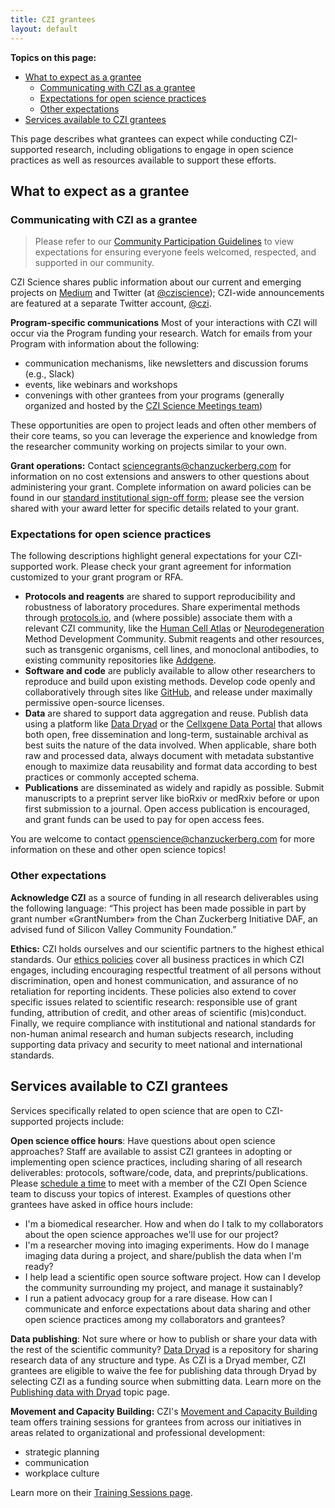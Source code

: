 ```yaml
---
title: CZI grantees
layout: default
---
```


**Topics on this page:**
- [What to expect as a grantee](#what-to-expect-as-a-grantee)
  - [Communicating with CZI as a grantee](#communicating-with-czi-as-a-grantee)
  - [Expectations for open science practices](#expectations-for-open-science-practices)
  - [Other expectations](#other-expectations)
- [Services available to CZI grantees](#services-available-to-czi-grantees)

This page describes what grantees can expect while conducting CZI-supported research,
including obligations to engage in open science practices
as well as resources available to support these efforts.

## What to expect as a grantee

### Communicating with CZI as a grantee

> Please refer to our [Community Participation Guidelines](http://czi.co/CPG-Science) 
> to view expectations for ensuring everyone feels welcomed, respected, and supported in our community.

CZI Science shares public information about our current and emerging projects on [Medium](http://medium.com/@cziscience)
and Twitter (at [@cziscience](https://twitter.com/cziscience));
CZI-wide announcements are featured at a separate Twitter account, [@czi](https://twitter.com/czi).

**Program-specific communications** Most of your interactions with CZI will occur via the Program funding your research. 
Watch for emails from your Program with information about the following:

- communication mechanisms, like newsletters and discussion forums (e.g., Slack)
- events, like webinars and workshops
- convenings with other grantees from your programs (generally organized and hosted by the [CZI Science Meetings team](https://chanzuckerberg.com/science/meetings/))

These opportunities are open to project leads and often other members of their core teams,
so you can leverage the experience and knowledge from the researcher community working on projects similar to your own.

**Grant operations:** Contact [sciencegrants@chanzuckerberg.com](sciencegrants@chanzuckerberg.com)
for information on no cost extensions and answers to other questions about administering your grant. 
Complete information on award policies can be found in our [standard institutional sign-off form](https://apply.chanzuckerberg.com/protected/resource/eyJoZnJlIjogOTQ1OTM2NzAsICJ2cSI6IDE2ODQ2Nn0/); 
please see the version shared with your award letter for specific details related to your grant.

### Expectations for open science practices

The following descriptions highlight general expectations for your CZI-supported work. 
Please check your grant agreement for information customized to your grant program or RFA.

- **Protocols and reagents** are shared to support reproducibility and robustness of laboratory procedures. Share experimental methods through [protocols.io](https://www.protocols.io/), and (where possible) associate them with a relevant CZI community, like the [Human Cell Atlas](https://www.protocols.io/workspaces/hca/publications) or [Neurodegeneration](https://www.protocols.io/workspaces/neurodegeneration-method-development-community1/publications) Method Development Community. Submit reagents and other resources, such as transgenic organisms, cell lines, and monoclonal antibodies, to existing community repositories like [Addgene](https://www.addgene.org/).
- **Software and code** are publicly available to allow other researchers to reproduce and build upon existing methods. Develop code openly and collaboratively through sites like [GitHub](https://github.com/), and release under maximally permissive open-source licenses.
- **Data** are shared to support data aggregation and reuse. Publish data using a platform like [Data Dryad](https://datadryad.org/) or the [Cellxgene Data Portal](https://cellxgene.cziscience.com/) that allows both open, free dissemination and long-term, sustainable archival as best suits the nature of the data involved. When applicable, share both raw and processed data, always document with metadata substantive enough to maximize data reusability and format data according to best practices or commonly accepted schema.
- **Publications** are disseminated as widely and rapidly as possible. Submit manuscripts to a preprint server like bioRxiv or medRxiv before or upon first submission to a journal. Open access publication is encouraged, and grant funds can be used to pay for open access fees.

You are welcome to contact [openscience@chanzuckerberg.com](openscience@chanzuckerberg.com) for more information on these and other open science topics!

### Other expectations

**Acknowledge CZI** as a source of funding in all research deliverables using the following language: “This project has been made possible in part by grant number «GrantNumber» from the Chan Zuckerberg Initiative DAF, an advised fund of Silicon Valley Community Foundation.”

**Ethics:** CZI holds ourselves and our scientific partners to the highest ethical standards.
Our [ethics policies](https://chanzuckerberg.com/ethics-policies/) 
cover all business practices in which CZI engages, 
including encouraging respectful treatment of all persons without discrimination, 
open and honest communication, and assurance of no retaliation for reporting incidents. 
These policies also extend to cover specific issues related to scientific research: 
responsible use of grant funding, attribution of credit, and other areas of scientific (mis)conduct. 
Finally, we require compliance with institutional and national standards for non-human animal research and human subjects research, 
including supporting data privacy and security to meet national and international standards. 

## Services available to CZI grantees

Services specifically related to open science that are open to CZI-supported projects include:

**Open science office hours**: Have questions about open science approaches? 
Staff are available to assist CZI grantees in adopting or implementing open science practices, 
including sharing of all research deliverables: 
protocols, software/code, data, and preprints/publications. 
Please [schedule a time](https://calendly.com/khertweck) 
to meet with a member of the CZI Open Science team to discuss your topics of interest. 
Examples of questions other grantees have asked in office hours include:

  - I'm a biomedical researcher. How and when do I talk to my collaborators about the open science approaches we'll use for our project?
  - I'm a researcher moving into imaging experiments. How do I manage imaging data during a project, and share/publish the data when I'm ready?
  - I help lead a scientific open source software project. How can I develop the community surrounding my project, and manage it sustainably?
  - I run a patient advocacy group for a rare disease. How can I communicate and enforce expectations about data sharing and other open science practices among my collaborators and grantees?

**Data publishing**: Not sure where or how to publish or share your data with the rest of the scientific community? 
[Data Dryad](https://datadryad.org/stash) is a repository for sharing research data of any structure and type. 
As CZI is a Dryad member, 
CZI grantees are eligible to waive the fee for publishing data through Dryad by selecting CZI as a funding source when submitting data.
Learn more on the [Publishing data with Dryad](/open-science/data_sharing/data_dryad)
topic page.

**Movement and Capacity Building:** CZI's [Movement and Capacity Building](https://chanzuckerberg.com/movement-capacity-building/) 
team offers training sessions for grantees from across our initiatives
in areas related to organizational and professional development: 

- strategic planning
- communication
- workplace culture

Learn more on their [Training Sessions page](https://chanzuckerberg.com/movement-capacity-building/training-sessions/).
  